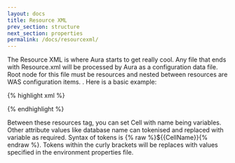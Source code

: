 ```yaml
---
layout: docs
title: Resource XML
prev_section: structure
next_section: properties
permalink: /docs/resourcexml/
---
```


The Resource XML is where Aura starts to get really cool. Any file that ends with Resource.xml
will be processed by Aura as a configuration data file. Root node for this file must be resources and nested between resources are WAS configuration items. 
. Here is a basic example:

{% highlight xml %}

 <resources>
     <Cell name=”{% raw %}${{CellName}}{% endraw %}”>
            <JDBCProvider name="MyProvider">
            </JDBCProvider>
      </Cell>		
 </resources>
{% endhighlight %}

Between these resources tag, you can set Cell with name being variables. 
Other attribute values like database name can tokenised and replaced with variable as required. 
Syntax of tokens is {% raw %}${{CellName}}{% endraw %}. 
Tokens within the curly brackets will be replaces with values 
specified in the environment properties file.

